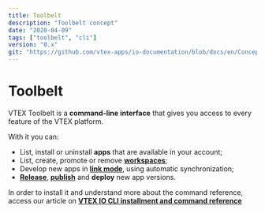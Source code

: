 ```yaml
---
title: Toolbelt
description: "Toolbelt concept"
date: "2020-04-09"
tags: ["toolbelt", "cli"]
version: "0.x"
git: "https://github.com/vtex-apps/io-documentation/blob/docs/en/Concepts/edition-app.md"
---
```


# Toolbelt

VTEX Toolbelt is a **command-line interface** that gives you access to every feature of the VTEX platform.

With it you can:
- List, install or uninstall **apps** that are available in your account;
- List, create, promote or remove [**workspaces**](https://vtex.io/docs/concepts/workspaces/);
- Develop new apps in [**link mode**](https://vtex.io/docs/recipes/development/linking-an-app/), using automatic synchronization;
- [**Release**](https://vtex.io/docs/recipes/development/releasing-a-new-app-version/), [**publish**](https://vtex.io/docs/recipes/development/publishing-an-app/) and **deploy** new app versions.

In order to install it and understand more about the command reference, access our article on [**VTEX IO CLI installment and command reference**](https://vtex.io/docs/recipes/development/vtex-io-cli-installment-and-command-reference)

